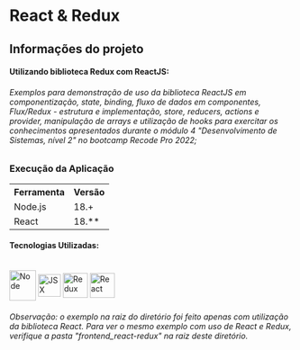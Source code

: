 # React & Redux

## Informações do projeto


#### Utilizando biblioteca Redux com ReactJS:

###### Exemplos para demonstração de uso da biblioteca ReactJS em componentização, state, binding, fluxo de dados em componentes, Flux/Redux - estrutura e implementação, store, reducers, actions e provider, manipulação de arrays e utilização de hooks para exercitar os conhecimentos apresentados durante o módulo 4 "Desenvolvimento de Sistemas, nível 2" no bootcamp Recode Pro 2022;


### Execução da Aplicação

<table>
<tr>
	<th>Ferramenta</th>
	<th>Versão</th>
</tr>
<tr>
	<td>Node.js</td>
	<td>18.+</td>
</tr>
<tr>
	<td>React</td>
	<td>18.**</td>
</tr>
</table>


#### Tecnologias Utilizadas:  
 

<div style="display: inline_block"><br>  
<img align="center" alt="Node" height="54" width="47" src="https://cdn.icon-icons.com/icons2/2622/PNG/512/brand_node_icon_157859.png" />
<img align="center" alt="JSX" height="40" width="40" src="https://cdn.icon-icons.com/icons2/2148/PNG/512/jsx_alt_icon_132290.png" />
<img align="center" alt="Redux" height="44" width="44" src="https://cdn.icon-icons.com/icons2/2415/PNG/512/redux_original_logo_icon_146365.png" />
<img align="center" alt="React" height="44" width="44" src="https://cdn.icon-icons.com/icons2/2415/PNG/512/react_original_wordmark_logo_icon_146375.png" />



</div> 

###### Observação: o exemplo na raiz do diretório foi feito apenas com utilização da biblioteca React. Para ver o mesmo exemplo com uso de React e Redux, verifique a pasta "frontend_react-redux" na raiz deste diretório.
